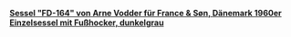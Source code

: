 [**Sessel "FD-164" von Arne Vodder für France & Søn, Dänemark 1960er**](https://furnituregarden.de/products/sessel-fd-164-von-arne-vodder-fur-france-son-danemark-1960er)
[**Einzelsessel mit Fußhocker, dunkelgrau**](https://www.tchibo.de/products/400124404/einzelsessel-mit-fusshocker-dunkelgrau)